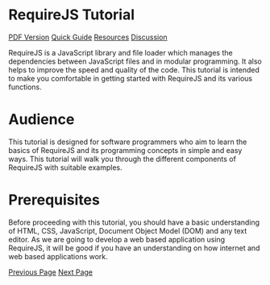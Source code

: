 # RequireJS Tutorial
[PDF Version](../requirejs/requirejs_pdf_version.md)
[Quick Guide](../requirejs/requirejs_quick_guide.md)
[Resources](../requirejs/requirejs_useful_resources.md)
[Discussion](../requirejs/requirejs_discussion.md)

RequireJS is a JavaScript library and file loader which manages the dependencies between JavaScript files and in modular programming. It also helps to improve the speed and quality of the code. This tutorial is intended to make you comfortable in getting started with RequireJS and its various functions.

# Audience
This tutorial is designed for software programmers who aim to learn the basics of RequireJS and its programming concepts in simple and easy ways. This tutorial will walk you through the different components of RequireJS with suitable examples.

# Prerequisites
Before proceeding with this tutorial, you should have a basic understanding of HTML, CSS, JavaScript, Document Object Model (DOM) and any text editor. As we are going to develop a web based application using RequireJS, it will be good if you have an understanding on how internet and web based applications work.


[Previous Page](../requirejs/index.md) [Next Page](../requirejs/requirejs_overview.md) 
